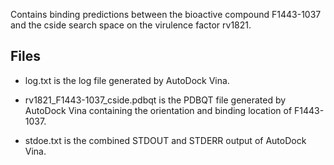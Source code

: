 Contains binding predictions between the bioactive compound F1443-1037 and the cside search space on the virulence factor rv1821.

## Files

- log.txt is the log file generated by AutoDock Vina.

- rv1821_F1443-1037_cside.pdbqt is the PDBQT file generated by AutoDock Vina containing the orientation and binding location of F1443-1037.

- stdoe.txt is the combined STDOUT and STDERR output of AutoDock Vina.


